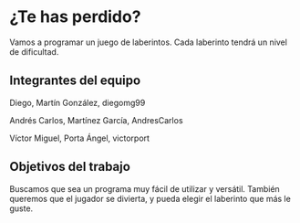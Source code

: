 # ¿Te has perdido?

Vamos a programar un juego de laberintos.
Cada laberinto tendrá un nivel de dificultad.

## Integrantes del equipo

Diego, Martín González, diegomg99

Andrés Carlos, Martínez García, AndresCarlos

Víctor Miguel, Porta Ángel, victorport

## Objetivos del trabajo

Buscamos que sea un programa muy fácil de utilizar y versátil.
También queremos que el jugador se divierta, y pueda elegir el laberinto que más le guste.
